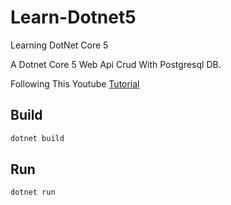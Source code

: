 # Learn-Dotnet5
Learning DotNet Core 5

A Dotnet Core 5 Web Api Crud With Postgresql DB.

Following This Youtube [Tutorial](https://www.youtube.com/watch?v=gUKWkBGrwwQ)

## Build

```bash
dotnet build
```

## Run

```bash
dotnet run
```
